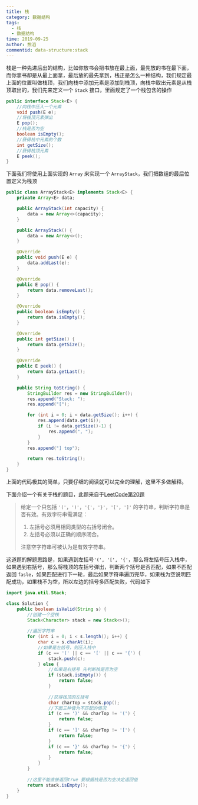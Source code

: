 ```yaml
---
title: 栈
category: 数据结构
tags:
  - 栈
  - 数据结构
time: 2019-09-25
author: 熊滔
commentid: data-structure:stack
---
```


栈是一种先进后出的结构，比如你放书会把书放在最上面，最先放的书在最下面，而你拿书却是从最上面拿，最后放的最先拿到，栈正是怎么一种结构，我们规定最上面的位置叫做栈顶，我们向栈中添加元素是添加到栈顶，向栈中取出元素是从栈顶取出的，我们先来定义一个 `Stack` 接口，里面规定了一个栈包含的操作

```java
public interface Stack<E> {
    //向栈中压入一个元素
    void push(E e);
    //将栈顶元素弹出
    E pop();
    //栈是否为空
    boolean isEmpty();
    //获得栈中元素的个数
    int getSize();
    //获得栈顶元素
    E peek();
}

```

下面我们将使用上面实现的 `Array` 来实现一个 `ArrayStack`，我们把数组的最后位置定义为栈顶

```java
public class ArrayStack<E> implements Stack<E> {
    private Array<E> data;

    public ArrayStack(int capacity) {
        data = new Array<>(capacity);
    }

    public ArrayStack() {
        data = new Array<>();
    }

    @Override
    public void push(E e) {
        data.addLast(e);
    }

    @Override
    public E pop() {
        return data.removeLast();
    }

    @Override
    public boolean isEmpty() {
        return data.isEmpty();
    }

    @Override
    public int getSize() {
        return data.getSize();
    }

    @Override
    public E peek() {
        return data.getLast();
    }

    public String toString() {
        StringBuilder res = new StringBuilder();
        res.append("Stack: ");
        res.append("[");

        for (int i = 0; i < data.getSize(); i++) {
            res.append(data.get(i));
            if (i != data.getSize()-1) {
                res.append(", ");
            }
        }
        res.append("] top");

        return res.toString();
    }
}
```

上面的代码极其的简单，只要仔细的阅读就可以完全的理解，这里不多做解释。

下面介绍一个有关于栈的题目，此题来自于[LeetCode第20题](https://leetcode-cn.com/problems/valid-parentheses)

>给定一个只包括 `'('`，`')'`，`'{'`，`'}'`，`'['`，`']'` 的字符串，判断字符串是否有效。有效字符串需满足：
>1. 左括号必须用相同类型的右括号闭合。
>2. 左括号必须以正确的顺序闭合。
>
>注意空字符串可被认为是有效字符串。

这道题的解题思路是，如果遇到左括号`'(', '[', '{'`，那么将左括号压入栈中，如果遇到右括号，那么将栈顶的左括号弹出，判断两个括号是否匹配，如果不匹配返回 `fasle`，如果匹配进行下一轮，最后如果字符串遍历完毕，如果栈为空说明匹配成功，如果栈不为空，所以左边的括号多匹配失败，代码如下

```java
import java.util.Stack;

class Solution {
    public boolean isValid(String s) {
        //创建一个空栈
        Stack<Character> stack = new Stack<>();
		
        //遍历字符串
        for (int i = 0; i < s.length(); i++) {
            char c = s.charAt(i);
            //如果是左括号，则压入栈中
            if (c == '(' || c == '[' || c == '{') {
                stack.push(c);
            } else {
                //如果是右括号 先判断栈是否为空
                if (stack.isEmpty()) {
                    return false;
                }
				
                //获得栈顶的左括号
                char charTop = stack.pop();
                //下面三种皆为不匹配的情况
                if (c == ')' && charTop != '(') {
                    return false;
                }
                if (c == ']' && charTop != '[') {
                    return false;
                }
                if (c == '}' && charTop != '{') {
                    return false;
                }
            }
        }
		
        //这里不能直接返回true 要根据栈是否为空决定返回值
        return stack.isEmpty();
    }
}
```

